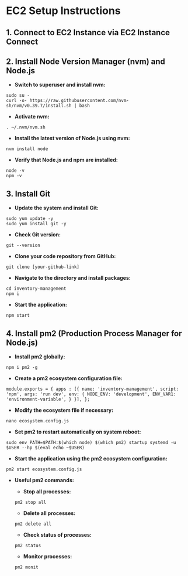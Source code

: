 # EC2 Setup Instructions

## 1. Connect to EC2 Instance via EC2 Instance Connect

## 2. Install Node Version Manager (nvm) and Node.js

- **Switch to superuser and install nvm:**

```
sudo su -
curl -o- https://raw.githubusercontent.com/nvm-sh/nvm/v0.39.7/install.sh | bash
```

- **Activate nvm:**

```
. ~/.nvm/nvm.sh
```

- **Install the latest version of Node.js using nvm:**

```
nvm install node
```

- **Verify that Node.js and npm are installed:**

```
node -v
npm -v
```

## 3. Install Git

- **Update the system and install Git:**

```
sudo yum update -y
sudo yum install git -y
```

- **Check Git version:**

```
git --version
```

- **Clone your code repository from GitHub:**

```
git clone [your-github-link]
```

- **Navigate to the directory and install packages:**

```
cd inventory-management
npm i
```

- **Start the application:**

```
npm start
```

## 4. Install pm2 (Production Process Manager for Node.js)

- **Install pm2 globally:**

```
npm i pm2 -g
```

- **Create a pm2 ecosystem configuration file:**

```
module.exports = { apps : [{ name: 'inventory-management', script: 'npm', args: 'run dev', env: { NODE_ENV: 'development', ENV_VAR1: 'environment-variable', } }], };
```

- **Modify the ecosystem file if necessary:**

```
nano ecosystem.config.js
```

- **Set pm2 to restart automatically on system reboot:**

```
sudo env PATH=$PATH:$(which node) $(which pm2) startup systemd -u $USER --hp $(eval echo ~$USER)
```

- **Start the application using the pm2 ecosystem configuration:**

```
pm2 start ecosystem.config.js
```

- **Useful pm2 commands:**

  - **Stop all processes:**

  ```
  pm2 stop all
  ```

  - **Delete all processes:**

  ```
  pm2 delete all
  ```

  - **Check status of processes:**

  ```
  pm2 status
  ```

  - **Monitor processes:**

  ```
  pm2 monit
  ```
